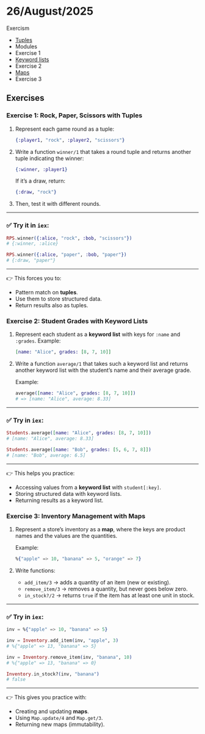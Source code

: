 # 26/August/2025

Exercism

- [Tuples](https://elixirschool.com/en/lessons/basics/collections#tuples-4)
- Modules 
- Exercise 1
- [Keyword lists](https://elixirschool.com/en/lessons/basics/collections#keyword-lists-5)
- Exercise 2 
- [Maps](https://elixirschool.com/en/lessons/basics/collections#maps-6)
- Exercise 3


## Exercises


### Exercise 1: Rock, Paper, Scissors with Tuples

1. Represent each game round as a tuple:

   ```elixir
   {:player1, "rock", :player2, "scissors"}
   ```

2. Write a function `winner/1` that takes a round tuple and returns another tuple indicating the winner:

   ```elixir
   {:winner, :player1}
   ```

   If it’s a draw, return:

   ```elixir
   {:draw, "rock"}
   ```

3. Then, test it with different rounds.


---

### ✅ Try it in `iex`:

```elixir
RPS.winner({:alice, "rock", :bob, "scissors"})
# {:winner, :alice}

RPS.winner({:alice, "paper", :bob, "paper"})
# {:draw, "paper"}
```

---

👉 This forces you to:

* Pattern match on **tuples**.
* Use them to store structured data.
* Return results also as tuples.


### Exercise 2: Student Grades with Keyword Lists

1. Represent each student as a **keyword list** with keys for `:name` and `:grades`.
   Example:

   ```elixir
   [name: "Alice", grades: [8, 7, 10]]
   ```

2. Write a function `average/1` that takes such a keyword list and returns another keyword list with the student’s name and their average grade.

   Example:

   ```elixir
   average([name: "Alice", grades: [8, 7, 10]])
   # => [name: "Alice", average: 8.33]
   ```

---


### ✅ Try in `iex`:

```elixir
Students.average([name: "Alice", grades: [8, 7, 10]])
# [name: "Alice", average: 8.33]

Students.average([name: "Bob", grades: [5, 6, 7, 8]])
# [name: "Bob", average: 6.5]
```

---

👉 This helps you practice:

* Accessing values from a **keyword list** with `student[:key]`.
* Storing structured data with keyword lists.
* Returning results as a keyword list.




###  Exercise 3: Inventory Management with Maps

1. Represent a store’s inventory as a **map**, where the keys are product names and the values are the quantities.

   Example:

   ```elixir
   %{"apple" => 10, "banana" => 5, "orange" => 7}
   ```

2. Write functions:

   * `add_item/3` → adds a quantity of an item (new or existing).
   * `remove_item/3` → removes a quantity, but never goes below zero.
   * `in_stock?/2` → returns `true` if the item has at least one unit in stock.

---


### ✅ Try in `iex`:

```elixir
inv = %{"apple" => 10, "banana" => 5}

inv = Inventory.add_item(inv, "apple", 3)
# %{"apple" => 13, "banana" => 5}

inv = Inventory.remove_item(inv, "banana", 10)
# %{"apple" => 13, "banana" => 0}

Inventory.in_stock?(inv, "banana")
# false
```

---

👉 This gives you practice with:

* Creating and updating **maps**.
* Using `Map.update/4` and `Map.get/3`.
* Returning new maps (immutability).
